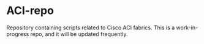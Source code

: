 # ACI-repo
Repository containing scripts related to Cisco ACI fabrics.
This is a work-in-progress repo, and it will be updated frequently.
